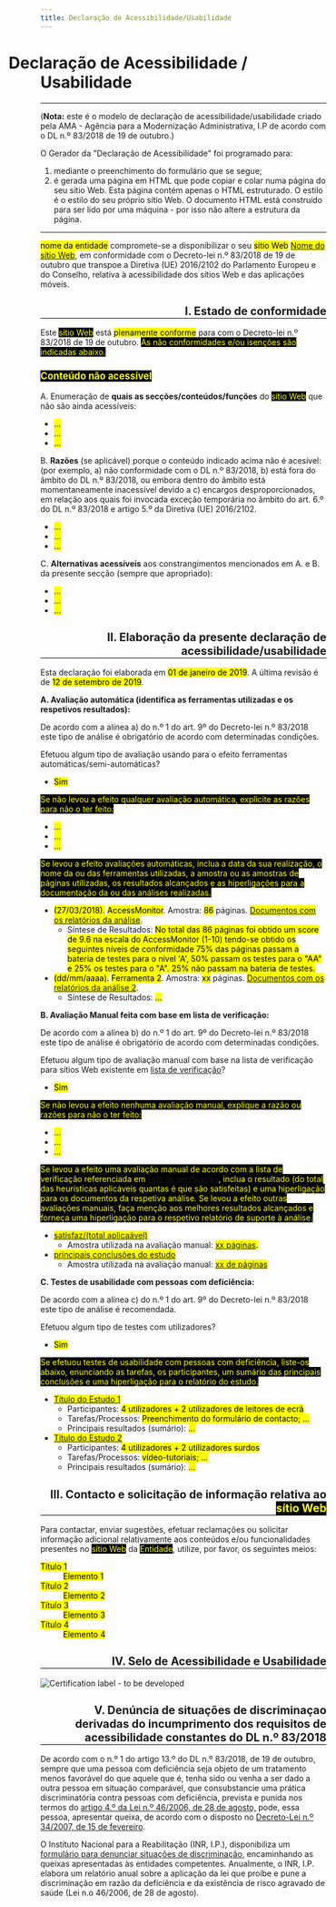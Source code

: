 ```yaml
---
title: Declaração de Acessibilidade/Usabilidade
---
```

<style type="text/css">
  h1 {text-indent:-2em;}
  h2 {text-align:right; font-size:140%; border-bottom:1px solid #000; padding-bottom:0}
  h3 {font-size:120%;}
  .conditional-text {background-color:black; color:yellow}
</style>

# Declaração de Acessibilidade / Usabilidade

***
 
(<strong>Nota:</strong> este é o modelo de declaração de acessibilidade/usabilidade criado pela AMA - Agência para a Modernização Administrativa, I.P de acordo com o DL n.º 83/2018 de 19 de outubro.)

O Gerador da "Declaração de Acessibilidade" foi programado para:
1. mediante o preenchimento do formulário que se segue;
2. é gerada uma página em HTML que pode copiar e colar numa página do seu sítio Web. Esta página contém apenas o HTML estruturado. O estilo é o estilo do seu próprio sítio Web. O documento HTML está construído para ser lido por uma máquina - por isso não altere a estrutura da página.

***

<mark></mark><mark><span id="statement-owner">nome da entidade</span></mark> compromete-se a disponibilizar o seu <mark><span id="statement-webapp" title="seleciona a) sítio Web, ou b) aplicação móvel">sítio Web</span></mark> <mark><a href="http://" id="webapp-url"><span id="webapp-name" title="http://">Nome do sítio Web</span></a></mark>, em conformidade com o Decreto-lei n.º 83/2018 de 19 de outubro que transpoe a Diretiva (UE) 2016/2102 do Parlamento Europeu e do Conselho, relativa à acessibilidade dos sítios Web e das aplicações móveis.
 
## I. Estado de conformidade

Este <span title=" colocar a) sítio Web, ou b) aplicação móvel" class="conditional-text">sítio Web</span> está <mark><span id="status-compliance" title="selecionar a) plenamente conforme, b) parcialmente conforme, c) não conforme">plenamente conforme</span></mark> para com o Decreto-lei n.º 83/2018 de 19 de outubro. <span class="conditional-text" title="(esta frase só aparecerá se selecionar b) ou c)">As não conformidades e/ou isenções são indicadas abaixo.

### <span title="esta subseção aparece apenas quando se seleciona b) ou c) e quando é necessário disponibilizar uma lista de não conformidades" class="conditional-text">Conteúdo não acessível</span>
 
A. Enumeração de <strong>quais as secções/conteúdos/funções</strong> do <span title="colocar a) sítio Web, ou b) aplicação móvel" class="conditional-text">sítio Web</span> que não são ainda acessíveis:
 
<ul>
  <li><mark><span id="no-compliant-which-1">...</span></mark></li>
  <li><mark><span id="no-compliant-which-2">...</span></mark></li>
  <li><mark><span id="no-compliant-which-n">...</span></mark></li>
</ul>
 
B. <strong>Razões</strong> (se aplicável) porque o conteúdo indicado acima não é acesível: (por exemplo, a) não conformidade com o DL n.º 83/2018, b) está fora do âmbito do DL n.º 83/2018, ou embora dentro do âmbito está momentaneamente inacessível devido a c) encargos desproporcionados, em relação aos quais foi invocada exceção temporária no âmbito do art. 6.º do DL n.º 83/2018 e artigo 5.º da Diretiva (UE) 2016/2102.

<ul>
  <li><mark><span id="no-compliant-why-1">...</span></mark></li>
  <li><mark><span id="no-compliant-why-2">...</span></mark></li>
  <li><mark><span id="no-compliant-why-n">...</span></mark></li>
</ul>
 
C. <strong>Alternativas acessíveis</strong> aos constrangimentos mencionados em A. e B. da presente secção (sempre que apropriado):
 
<ul>
  <li><mark><span id="no-compliant-alt-1">...</span></mark></li>
  <li><mark><span id="no-compliant-alt-2">...</span></mark></li>
  <li><mark><span id="no-compliant-alt-n">...</span></mark></li>
</ul>
 
## II. Elaboração da presente declaração de acessibilidade/usabilidade

Esta declaração foi elaborada em <mark><span id="statement-date-created">01 de janeiro de 2019</span></mark>. <span title="(aparece se statement-date-review não for zero">A última revisão é de <mark><span id="statement-date-review">12 de setembro de 2019</span></mark></span>.
 
**A. Avaliação automática (identifica as ferramentas utilizadas e os respetivos resultados):** 
 
De acordo com a alínea a) do n.º 1 do art. 9º do Decreto-lei n.º 83/2018 este tipo de análise é obrigatório de acordo com determinadas condições. 
 
Efetuou algum tipo de avaliação usando para o efeito ferramentas automáticas/semi-automáticas?

 - <mark><span id="automatic-evaluation" title="selecionar a) Sim, b) Não">Sim</span></mark>
 
<span class="conditional-text" title="Se não">Se não levou a efeito qualquer avaliação automática, explicite as razões para não o ter feito:</span>
 
<ul>
  <li><mark><span id="ae-no-reason1">...</span></mark></li>
  <li><mark><span id="ae-no-reason2">...</span></mark></li>
  <li><mark><span id="ae-no-reasonn">...</span></mark></li>
</ul>
 
<span title="se Sim" class="conditional-text">Se levou a efeito avaliações automáticas, inclua a data da sua realização, o nome da ou das ferramentas utilizadas, a amostra ou as amostras de páginas utilizadas, os resultados alcançados e as hiperligações para a documentação da ou das análises realizadas.</span>

<ul>
  <li><mark>(<span title="data" id="aen1_date">27/03/2018</span>).</mark> <mark><span title="Tool" id="aen1_tool">AccessMonitor</span></mark>. Amostra: <mark><span title="sample" id="aen1_sample">86</span></mark> páginas. <mark><a href="http://..." id="aen1_more_uri"><span title="More data" id="aen1_more">Documentos com os relatórios da análise</span></a></mark>.
    <ul><li>Síntese de Resultados: <mark><span id="aen1_findings">No total das 86 páginas foi obtido um score de 9.6 na escala do AccessMonitor (1-10) tendo-se obtido os seguintes níveis de conformidade 75% das páginas passam a bateria de testes para o nível 'A', 50% passam os testes para o "AA" e 25% os testes para o "A". 25% não passam na bateria de testes.</span></mark></li>
    </ul></li>
  <li><mark>(<span title="data" id="aen2_date">dd/mm/aaaa</span>).</mark> <mark><span title="Tool" id="aen2_tool">Ferramenta 2</span></mark>. Amostra: <mark><span title="sample" id="aen2_sample">xx</span></mark> páginas. <mark><a href="http://..." id="aen2_more_uri"><span title="More data" id="aen2_more">Documentos com os relatórios da análise 2</span></a></mark>.
    <ul><li>Síntese de Resultados: <mark><span id="aen2_findings">...</span></mark></li>
    </ul></li>
</ul>
 
**B. Avaliação Manual feita com base em lista de verificação:**
 
De acordo com a alínea b) do n.º 1 do art. 9º do Decreto-lei n.º 83/2018 este tipo de análise é obrigatório de acordo com determinadas condições.

Efetuou algum tipo de avaliação manual com base na lista de verificação para sítios Web existente em [lista de verificação](http://)?

- <mark><span id="manual-evaluation" title="selecione a) Sim, b) Não">Sim</span></mark>
 
<span class="conditional-text" title="Se não">Se não levou a efeito nenhuma avaliação manual, explique a razão ou razões para não o ter feito:</span>
 
<ul>
  <li><mark><span id="me-no-reason1">...</span></mark></li>
  <li><mark><span id="me-no-reason2">...</span></mark></li>
  <li><mark><span id="me-no-reasonn">...</span></mark></li>
</ul>
 
<span title="se Sim" class="conditional-text">Se levou a efeito uma avaliação manual de acordo com a lista de verificação referenciada em [lista de verificação](http://), inclua o resultado (do total das heurísticas aplicáveis quantas é que são satisfeitas) e uma hiperligação para os documentos da respetiva análise. Se levou a efeito outras avaliações manuais, faça menção aos melhores resultados alcançados e forneça uma hiperligação para o respetivo relatório de suporte à análise.</span>
 
<ul>
  <li><mark><a href="https://" id="me01-pass-uri"><span id="me01-pass">satisfaz/(total aplicaável)</span></a></mark>
   <ul>
    <li>Amostra utilizada na avaliação manual: <mark><a href="http://" id="me01-sample-uri"><span id="me01-sample">xx</span> páginas</a>.</mark></li>
  </ul></li>
  <li><mark><a href="https://" id="me02-pass-uri"><span id="me02-pass">principais conclusões do estudo</span></a></mark>
<ul>
    <li>Amostra utilizada na avaliação manual: <mark><a href="http://" id="me02-sample-uri"><span id="me02-sample">xx</span> de páginas</a></mark></li>
  </ul></li>
</ul>
  
**C. Testes de usabilidade com pessoas com deficiência:**

De acordo com a alínea c) do n.º 1 do art. 9º do Decreto-lei n.º 83/2018 este tipo de análise é recomendada.

Efetuou algum tipo de testes com utilizadores?

- <mark><span id="usability-evaluation" title="selecione a) Sim, b) Não">Sim</span></mark>
 
<span title="Se Sim" class="conditional-text">Se efetuou testes de usabilidade com pessoas com deficiência, liste-os abaixo, enunciando as tarefas, os participantes, um sumário das principais conclusões e uma hiperligação para o relatório do estudo.</span>
 
<ul>
  <li><mark><a href="/report-link" title="hiperligação para o relatório do estudo" id="tu01-uri"><span id="tu01-reporttitle">Título do Estudo 1</span></a></mark>
    <ul>
      <li>Participantes: <mark><span id="tu01-participants">4 utilizadores + 2 utilizadores de leitores de ecrã</span></mark></li>
      <li>Tarefas/Processos: <mark><span id="tu01-tasks">Preenchimento do formulário de contacto; ...</span></mark></li>
      <li>Principais resultados (sumário): <mark><span id="tu01-summary">...</span></mark></li>
    </ul></li>
    <li><mark><a href="/report-link" title="hiperligação para o relatório do estudo" id="tu02-uri"><span id="tu02-reporttitle">Título do Estudo 2</span></a></mark>
    <ul>
      <li>Participantes: <mark><span id="tu02-participants">4 utilizadores + 2 utilizadores surdos</span></mark></li>
      <li>Tarefas/Processos: <mark><span id="tu02-tasks">vídeo-tutoriais; ...</span></mark></li>
      <li>Principais resultados (sumário): <mark><span id="tu02-summary">...</span></mark></li>
    </ul></li>
  </ul>  
 
## III. Contacto e solicitação de informação relativa ao <span title=" colocar a) sítio Web, ou b) aplicação móvel" class="conditional-text">sítio Web</span>
 
Para contactar, enviar sugestões, efetuar reclamações ou solicitar informação adicional relativamente aos conteúdos e/ou funcionalidades presentes no <mark><span title=" colocar a) sítio web, ou b) aplicação móvel" class="conditional-text">sítio Web</span></mark> da <mark><span class="conditional-text">Entidade</span></mark>, utilize, por favor, os seguintes meios:
 
<dl id="contact-info">
  <dt><mark>Título 1</mark></dt>
  <dd><mark>Elemento 1</mark></dd>
  <dt><mark>Título 2</mark></dt>
  <dd><mark>Elemento 2</mark></dd>
  <dt><mark>Título 3</mark></dt>
  <dd><mark>Elemento 3</mark></dd>
  <dt><mark>Título 4</mark></dt>
  <dd><mark>Elemento 4</mark></dd>
</dl>
 
## IV. Selo de Acessibilidade e Usabilidade
 
![Certification label - to be developed](http://www.acessibilidade.gov.pt/image/acess.gif) 

 
## V. Denúncia de situações de discriminaçao derivadas do incumprimento dos requisitos de acessibilidade constantes do DL n.º 83/2018
 
De acordo com o n.º 1 do artigo 13.º do DL n.º 83/2018, de 19 de outubro, sempre que uma pessoa com deficiência seja objeto de um tratamento menos favorável do que aquele que é, tenha sido ou venha a ser dado a outra pessoa em situação comparável, que consubstancie uma prática discriminatória contra pessoas com deficiência, prevista e punida nos termos do [artigo 4.º da Lei n.º 46/2006, de 28 de agosto,](http://data.dre.pt/eli/lei/46/2006/08/28/p/dre/pt/html) pode, essa pessoa, apresentar queixa, de acordo com o disposto no [Decreto-Lei n.º 34/2007, de 15 de fevereiro](https://data.dre.pt/eli/dec-lei/34/2007/02/15/p/dre/pt/html).
 
O Instituto Nacional para a Reabilitação (INR, I.P.), disponibiliza um [formulário para denunciar situações de discriminação](http://www.inr.pt/uploads/Formulario_queixa.rtf.rtf), encaminhando as queixas apresentadas às entidades competentes. Anualmente, o INR, I.P. elabora um relatório anual sobre a aplicação da lei que proíbe e pune a discriminação em razão da deficiência e da existência de risco agravado de saúde (Lei n.o 46/2006, de 28 de agosto). 
